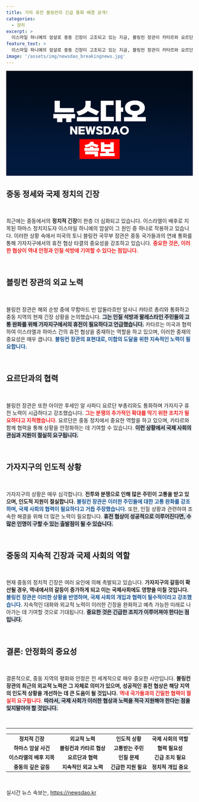 ```yaml
---
title: 가자 휴전 블링컨의 긴급 통화 배경 공개!
categories:
  - 정치
excerpt: >
  이스마일 하니예의 암살로 중동 긴장이 고조되고 있는 지금, 블링컨 장관이 카타르와 요르단과의 전화 회담을 통해 가자지구 휴전 협상의 중요성을 강조했습니다. 미국의 중재 노력은 더욱 절실해 보입니다!
feature_text: >
  이스마일 하니예의 암살로 중동 긴장이 고조되고 있는 지금, 블링컨 장관이 카타르와 요르단과의 전화 회담을 통해 가자지구 휴전 협상의 중요성을 강조했습니다. 미국의 중재 노력은 더욱 절실해 보입니다!
image: '/assets/img/newsdao_breakingnews.jpg'
---
```


<p><img src="/assets/img/newsdao_breakingnews.jpg" alt="ontimetimes 속보" /></p>

<h2 data-ke-size="size26">중동 정세와 국제 정치의 긴장</h2>

<p data-ke-size="size16">&nbsp;</p>

<p>최근에는 중동에서의 <b>정치적 긴장</b>이 한층 더 심화되고 있습니다. 이스라엘이 배후로 지목된 하마스 정치지도자 이스마일 하니예의 암살이 그 원인 중 하나로 작용하고 있습니다. 이러한 상황 속에서 미국의 토니 블링컨 국무부 장관은 중동 국가들과의 연쇄 통화를 통해 가자지구에서의 휴전 협상 타결의 중요성을 강조하고 있습니다. <b><span style="color: #ee2323;">중요한 것은, 이러한 협상이 역내 안정과 인질 석방에 기여할 수 있다는 점입니다.</span></b> </p>

<p data-ke-size="size16">&nbsp;</p>

<h2 data-ke-size="size26">블링컨 장관의 외교 노력</h2>

<p data-ke-size="size16">&nbsp;</p>

<p>블링컨 장관은 해외 순방 중에 무함마드 빈 압둘라흐만 알사니 카타르 총리와 통화하고 중동 지역의 현재 긴장 상황을 논의했습니다. <b><span style="background-color: #21538527;">그는 인질 석방과 팔레스타인 주민들의 고통 완화를 위해 가자지구에서의 휴전이 필요하다고 언급했습니다.</span></b> 카타르는 미국과 협력하여 이스라엘과 하마스 간의 휴전 협상을 중재하는 역할을 하고 있으며, 이러한 중재의 중요성은 매우 큽니다. <b><span style="color: #1a5490;">블링컨 장관의 표현대로, 미합의 도달을 위한 지속적인 노력이 필요합니다.</span></b> </p>

<p data-ke-size="size16">&nbsp;</p>

<h2 data-ke-size="size26">요르단과의 협력</h2>

<p data-ke-size="size16">&nbsp;</p>

<p>블링컨 장관은 또한 아이만 후세인 알 사파디 요르단 부총리와도 통화하며 가자지구 휴전 노력이 시급하다고 강조했습니다. <b><span style="color: #ee2323;">그는 분쟁의 추가적인 확대를 막기 위한 조치가 필요하다고 지적했습니다.</span></b> 요르단은 중동 정치에서 중요한 역할을 하고 있으며, 카타르와 함께 협력을 통해 상황을 안정화하는 데 기여할 수 있습니다. <b><span style="background-color: #21538527;">이런 상황에서 국제 사회의 관심과 지원이 절실히 요구됩니다.</span></b> </p>

<p data-ke-size="size16">&nbsp;</p>

<h2 data-ke-size="size26">가자지구의 인도적 상황</h2>

<p data-ke-size="size16">&nbsp;</p>

<p>가자지구의 상황은 매우 심각합니다. <b>전투와 분쟁으로 인해 많은 주민이 고통을 받고 있으며, 인도적 지원이 절실합니다.</b> <b><span style="color: #1a5490;">블링컨 장관은 이러한 주민들에 대한 고통 완화를 강조하며, 국제 사회의 협력이 필요하다고 거듭 주장했습니다.</span></b> 또한, 인질 상황과 관련하여 조속한 해결을 위해 더 많은 노력이 필요합니다. <b><span style="background-color: #21538527;">휴전 협상이 성공적으로 이루어진다면, 수많은 인명이 구할 수 있는 출발점이 될 수 있습니다.</span></b></p>

<p data-ke-size="size16">&nbsp;</p>

<h2 data-ke-size="size26">중동의 지속적 긴장과 국제 사회의 역할</h2>

<p data-ke-size="size16">&nbsp;</p>

<p>현재 중동의 정치적 긴장은 여러 요인에 의해 촉발되고 있습니다. <b>가자지구의 갈등이 확산될 경우, 역내에서의 갈등이 증가하게 되고 이는 국제사회에도 영향을 미칠 것입니다.</b> <b><span style="color: #1a5490;">블링컨 장관은 이러한 상황을 반영하며, 국제 사회의 개입과 협력이 필수적이라고 강조했습니다.</span></b> 지속적인 대화와 외교적 노력이 이러한 긴장을 완화하고 예측 가능한 미래로 나아가는 데 기여할 것으로 기대됩니다. <b><span style="background-color: #21538527;">중요한 것은 긴급한 조치가 이루어져야 한다는 점입니다.</span></b> </p>

<p data-ke-size="size16">&nbsp;</p>

<h2 data-ke-size="size26">결론: 안정화의 중요성</h2>

<p data-ke-size="size16">&nbsp;</p>

<p>결론적으로, 중동 지역의 평화와 안정은 전 세계적으로 매우 중요한 사안입니다. <b>블링컨 장관의 최근의 외교적 노력은 그 자체로 의미가 있으며, 성공적인 휴전 협상은 해당 지역의 인도적 상황을 개선하는 데 큰 도움이 될 것입니다.</b> <b><span style="color: #ee2323;">역내 국가들과의 긴밀한 협력이 절실히 요구됩니다.</span></b> <b><span style="background-color: #21538527;">따라서, 국제 사회가 이러한 협상과 노력을 적극 지원해야 한다는 점을 잊지말아야 할 것입니다.</span></b> </p>

<p data-ke-size="size16">&nbsp;</p> 

<hr>

<table style="width: 100%; border-collapse: collapse;">
<tr>
<td style="text-align: center; height: 17px;"><b>정치적 긴장</b></td>
<td style="text-align: center; height: 17px;"><b>외교적 노력</b></td>
<td style="text-align: center; height: 17px;"><b>인도적 상황</b></td>
<td style="text-align: center; height: 17px;"><b>국제 사회의 역할</b></td>
</tr>
<tr>
<td style="text-align: center; height: 17px;"><b>하마스 암살 사건</b></td>
<td style="text-align: center; height: 17px;"><b>블링컨과 카타르 협상</b></td>
<td style="text-align: center; height: 17px;"><b>고통받는 주민</b></td>
<td style="text-align: center; height: 17px;"><b>협력 필요성</b></td>
</tr>
<tr>
<td style="text-align: center; height: 17px;"><b>이스라엘의 배후 지목</b></td>
<td style="text-align: center; height: 17px;"><b>요르단과 협력</b></td>
<td style="text-align: center; height: 17px;"><b>인질 문제</b></td>
<td style="text-align: center; height: 17px;"><b>긴급 조치 필요</b></td>
</tr>
<tr>
<td style="text-align: center; height: 17px;"><b>중동의 깊은 갈등</b></td>
<td style="text-align: center; height: 17px;"><b>지속적인 외교 노력</b></td>
<td style="text-align: center; height: 17px;"><b>긴급한 지원 필요</b></td>
<td style="text-align: center; height: 17px;"><b>정치적 개입 중요</b></td>
</tr>
</table>

<p data-ke-size="size16">&nbsp;</p>
실시간 뉴스 속보는, <a href="https://newsdao.kr" rel="dofollow">https://newsdao.kr</a>


